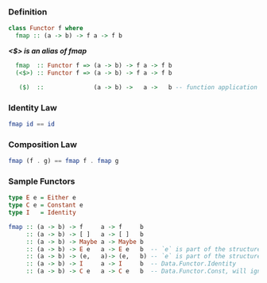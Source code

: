 ### Definition
```haskell
class Functor f where
  fmap :: (a -> b) -> f a -> f b
```

***<$> is an alias of fmap***
```haskell
  fmap  :: Functor f => (a -> b) -> f a -> f b
  (<$>) :: Functor f => (a -> b) -> f a -> f b

   ($)  ::              (a -> b) ->   a ->   b -- function application
```

### Identity Law
```haskell
fmap id == id
```

### Composition Law

```haskell
fmap (f . g) == fmap f . fmap g
```

### Sample Functors

```haskell
type E e = Either e
type C e = Constant e
type I   = Identity

fmap :: (a -> b) -> f     a -> f     b
     :: (a -> b) -> [ ]   a -> [ ]   b
     :: (a -> b) -> Maybe a -> Maybe b
     :: (a -> b) -> E e   a -> E e   b  -- `e` is part of the structure thus will only fmap the `Right` in Either
     :: (a -> b) -> (e,   a)-> (e,   b) -- `e` is part of the structure thus will only fmap the `snd` in tuple
     :: (a -> b) -> I     a -> I     b  -- Data.Functor.Identity
     :: (a -> b) -> C e   a -> C e   b  -- Data.Functor.Const, will ignore the mapping
```



